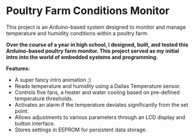 # Poultry Farm Conditions Monitor

This project is an Arduino-based system designed to monitor and manage temperature and humidity conditions within a poultry farm.

**Over the course of a year in high school, I designed, built, and tested this Arduino-based poultry farm monitor. This project served as my initial intro into the world of embedded systems and programming.**

**Features:**

- A super fancy intro animation ;)
- Reads temperature and humidity using a Dallas Temperature sensor.
- Controls five fans, a heater and water cooling based on pre-defined temperature thresholds.
- Activates an alarm if the temperature deviates significantly from the set point.
- Allows adjustments to various parameters through an LCD display and button interface.
- Stores settings in EEPROM for persistent data storage.
